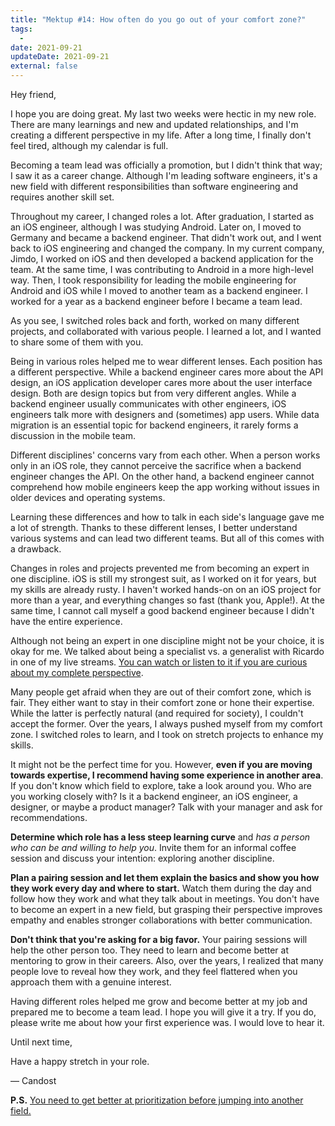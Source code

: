 ```yaml
---
title: "Mektup #14: How often do you go out of your comfort zone?"
tags:
  -
date: 2021-09-21
updateDate: 2021-09-21
external: false
---
```



Hey friend,

I hope you are doing great. My last two weeks were hectic in my new role. There are many learnings and new and updated relationships, and I'm creating a different perspective in my life. After a long time, I finally don't feel tired, although my calendar is full.

Becoming a team lead was officially a promotion, but I didn't think that way; I saw it as a career change. Although I'm leading software engineers, it's a new field with different responsibilities than software engineering and requires another skill set.

Throughout my career, I changed roles a lot. After graduation, I started as an iOS engineer, although I was studying Android. Later on, I moved to Germany and became a backend engineer. That didn't work out, and I went back to iOS engineering and changed the company. In my current company, Jimdo, I worked on iOS and then developed a backend application for the team. At the same time, I was contributing to Android in a more high-level way. Then, I took responsibility for leading the mobile engineering for Android and iOS while I moved to another team as a backend engineer. I worked for a year as a backend engineer before I became a team lead.

As you see, I switched roles back and forth, worked on many different projects, and collaborated with various people. I learned a lot, and I wanted to share some of them with you.

Being in various roles helped me to wear different lenses. Each position has a different perspective. While a backend engineer cares more about the API design, an iOS application developer cares more about the user interface design. Both are design topics but from very different angles. While a backend engineer usually communicates with other engineers, iOS engineers talk more with designers and (sometimes) app users. While data migration is an essential topic for backend engineers, it rarely forms a discussion in the mobile team.

Different disciplines' concerns vary from each other. When a person works only in an iOS role, they cannot perceive the sacrifice when a backend engineer changes the API. On the other hand, a backend engineer cannot comprehend how mobile engineers keep the app working without issues in older devices and operating systems.

Learning these differences and how to talk in each side's language gave me a lot of strength. Thanks to these different lenses, I better understand various systems and can lead two different teams. But all of this comes with a drawback.

Changes in roles and projects prevented me from becoming an expert in one discipline. iOS is still my strongest suit, as I worked on it for years, but my skills are already rusty. I haven't worked hands-on on an iOS project for more than a year, and everything changes so fast (thank you, Apple!). At the same time, I cannot call myself a good backend engineer because I didn't have the entire experience.

Although not being an expert in one discipline might not be your choice, it is okay for me. We talked about being a specialist vs. a generalist with Ricardo in one of my live streams. [You can watch or listen to it if you are curious about my complete perspective](https://mediations.candost.blog/p/12-the-life-of-a-generalist-software-engineer).

Many people get afraid when they are out of their comfort zone, which is fair. They either want to stay in their comfort zone or hone their expertise. While the latter is perfectly natural (and required for society), I couldn't accept the former. Over the years, I always pushed myself from my comfort zone. I switched roles to learn, and I took on stretch projects to enhance my skills.

It might not be the perfect time for you. However, **even if you are moving towards expertise, I recommend having some experience in another area**. If you don't know which field to explore, take a look around you. Who are you working closely with? Is it a backend engineer, an iOS engineer, a designer, or maybe a product manager? Talk with your manager and ask for recommendations.

**Determine which role has a less steep learning curve** and _has a person who can be and willing to help you_. Invite them for an informal coffee session and discuss your intention: exploring another discipline.

**Plan a pairing session and let them explain the basics and show you how they work every day and where to start.** Watch them during the day and follow how they work and what they talk about in meetings. You don't have to become an expert in a new field, but grasping their perspective improves empathy and enables stronger collaborations with better communication.

**Don't think that you're asking for a big favor.** Your pairing sessions will help the other person too. They need to learn and become better at mentoring to grow in their careers. Also, over the years, I realized that many people love to reveal how they work, and they feel flattered when you approach them with a genuine interest.

Having different roles helped me grow and become better at my job and prepared me to become a team lead. I hope you will give it a try. If you do, please write me about how your first experience was. I would love to hear it.

Until next time,

Have a happy stretch in your role.

— Candost​

**P.S.** [You need to get better at prioritization before jumping into another field.](/prioritization-skills-for-senior-and-staff-software-engineers/)

